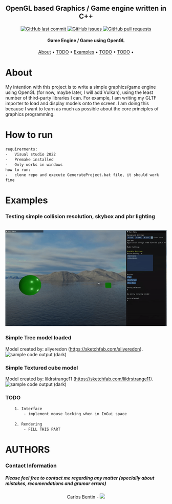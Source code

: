 
<h2 align="center">
   OpenGL based Graphics / Game engine written in C++
</h2>

<p align="center">
    <a href="https://github.com/Benkdel/Resurge-Gamedev/commits/main">
        <img src="https://img.shields.io/github/last-commit/Benkdel/Resurge-Gamedev.svg?style=flat-square&logo=github&logoColor=white"
        alt="GitHub last commit">
    </a>
    <a href="https://github.com/Benkdel/Resurge-Gamedev/issues">
    <img src="https://img.shields.io/github/issues-raw/Benkdel/Resurge-Gamedev.svg?style=flat-square&logo=github&logoColor=white"
         alt="GitHub issues">
    </a>
    <a href="https://github.com/Benkdel/Resurge-Gamedev/pulls">
    <img src="https://img.shields.io/github/issues-pr-raw/Benkdel/Resurge-Gamedev.svg?style=flat-square&logo=github&logoColor=white"
         alt="GitHub pull requests">
    </a>
</p>

<h4 align="center"> Game Engine / Game using OpenGL </h4>

<p align="center">
    <a href="About">About</a> •
    <a href="#">TODO</a> •
    <a href="Examples">Examples</a> •
    <a href="#">TODO</a> •
    <a href="#">TODO</a> •
</p>

# About
My intention with this project is to write a simple graphics/game engine using OpenGL (for now, maybe later, I will add Vulkan), using the least number of third-party libraries I can. For example, I am writing my GLTF importer to load and display models onto the screen. I am doing this because I want to learn as much as possible about the core principles of graphics programming. 

# How to run
    requirerments:
    -   Visual studio 2022
    -   Premake installed
    -   Only works in windows
    how to run:
    -   clone repo and execute GenerateProject.bat file, it should work fine

# Examples

### Testing simple collision resolution, skybox and pbr lighting
<br>![sample ode output (dark)](https://github.com/Benkdel/GameEngine/blob/main/img/ezgif.com-gif-maker.gif)

### Simple Tree model loaded
Model created by: aliyeredon (https://sketchfab.com/aliyeredon).
<br>![sample code output (dark)](https://github.com/Benkdel/Resurge-Gamedev/blob/main/img/GLTFTreeLoader.png)

### Simple Textured cube model

Model created by: lildrstrange11 (https://sketchfab.com/lildrstrange11).
<br>![sample code output (dark)](https://github.com/Benkdel/Resurge-Gamedev/blob/main/img/GLTFTexturedCube.png)

### TODO
```
    1. Interface
        - implement mouse locking when in ImGui space

    2. Rendering
        - FILL THIS PART

``` 


# AUTHORS
### Contact Information
##### Please feel free to contact me regarding any matter (specially about mistakes, recomendations and gramar errors)

<p align="center">
Carlos Bentin -
<a href="https://github.com/Benkdel">
        <img src="https://img.shields.io/badge/Carlos-mainPage-blue">
</a>
</p>